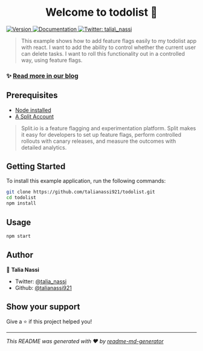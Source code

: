 <h1 align="center">Welcome to todolist 👋</h1>
<p>
  <a href="https://www.npmjs.com/package/todolist" target="_blank">
    <img alt="Version" src="https://img.shields.io/npm/v/todolist.svg">
  </a>
  <a href="https://help.split.io/hc/en-us/articles/360020448791-JavaScript-SDK" target="_blank">
    <img alt="Documentation" src="https://img.shields.io/badge/documentation-yes-brightgreen.svg" />
  </a>
  <a href="https://twitter.com/talia_nassi" target="_blank">
    <img alt="Twitter: talia\_nassi" src="https://img.shields.io/twitter/follow/talia_nassi.svg?style=social" />
  </a>
</p>

> This example shows how to add feature flags easily to my todolist app with react. I want to add the ability to control whether the current user can delete tasks. I want to roll this functionality out in a controlled way, using feature flags.

### ✨ [Read more in our blog](https://www.split.io/blog/react-feature-flags-10-minutes/)

## Prerequisites

* [Node installed](https://nodejs.org/en/)
* [A Split Account](https://www.split.io/signup/)
> Split.io is a feature flagging and experimentation platform. Split makes it easy for developers to set up feature flags, perform controlled rollouts with canary releases, and measure the outcomes with detailed analytics.

## Getting Started
To install this example application, run the following commands:

```sh
git clone https://github.com/talianassi921/todolist.git 
cd todolist 
npm install 
```

## Usage

```sh
npm start
```

## Author

👤 **Talia Nassi**

* Twitter: [@talia_nassi](https://twitter.com/talia_nassi)
* Github: [@talianassi921](https://github.com/talianassi921)

## Show your support

Give a ⭐️ if this project helped you!

***
_This README was generated with ❤️ by [readme-md-generator](https://github.com/kefranabg/readme-md-generator)_